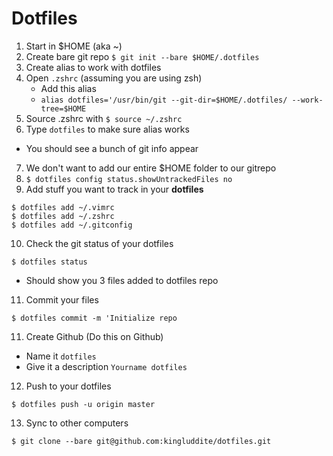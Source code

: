 # Dotfiles
1. Start in $HOME (aka ~)
2. Create bare git repo `$ git init --bare $HOME/.dotfiles`
3. Create alias to work with dotfiles
4. Open `.zshrc` (assuming you are using zsh)
   * Add this alias
   * `alias dotfiles='/usr/bin/git --git-dir=$HOME/.dotfiles/ --work-tree=$HOME`
5. Source .zshrc with `$ source ~/.zshrc`
6. Type `dotfiles` to make sure alias works
  * You should see a bunch of git info appear
7. We don't want to add our entire $HOME folder to our gitrepo
8. `$ dotfiles config status.showUntrackedFiles no`
9. Add stuff you want to track in your **dotfiles**

```
$ dotfiles add ~/.vimrc
$ dotfiles add ~/.zshrc
$ dotfiles add ~/.gitconfig
```

10. Check the git status of your dotfiles

`$ dotfiles status`

* Should show you 3 files added to dotfiles repo

11. Commit your files

`$ dotfiles commit -m 'Initialize repo`

11. Create Github (Do this on Github)

* Name it `dotfiles`
* Give it a description `Yourname dotfiles`

12. Push to your dotfiles

`$ dotfiles push -u origin master`

13. Sync to other computers

`$ git clone --bare git@github.com:kingluddite/dotfiles.git`
